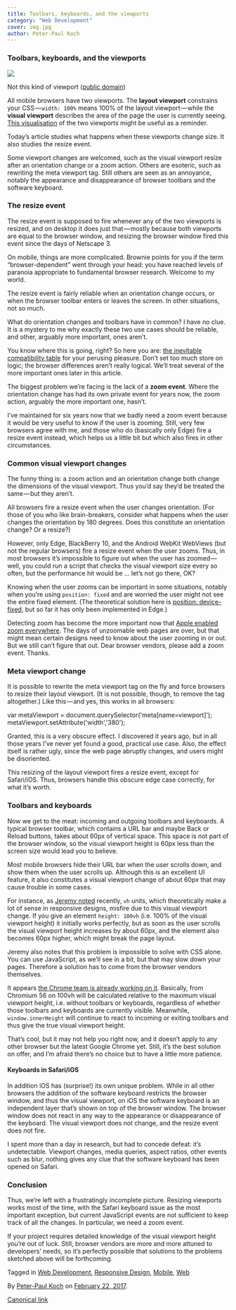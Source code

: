 ```yaml
---
title: Toolbars, keyboards, and the viewports
category: "Web Development"
cover: img.jpg
author: Peter-Paul Koch
---
```


### Toolbars, keyboards, and the viewports

![](https://cdn-images-1.medium.com/max/800/1*IFNfTRIE6og7IhH5Xnn3hg.jpeg)

Not this kind of viewport ([public domain](https://pixabay.com/en/space-shuttle-earth-clouds-582557/))

All mobile browsers have two viewports. The **layout viewport** constrains your CSS — `width: 100%` means 100% of the layout viewport — while the **visual viewport** describes the area of the page the user is currently seeing. [This visualisation](http://quirksmode.org/mobile/viewports/) of the two viewports might be useful as a reminder.

Today’s article studies what happens when these viewports change size. It also studies the resize event.

Some viewport changes are welcomed, such as the visual viewport resize after an orientation change or a zoom action. Others are esoteric, such as rewriting the meta viewport tag. Still others are seen as an annoyance, notably the appearance and disappearance of browser toolbars and the software keyboard.

### The resize event

The resize event is supposed to fire whenever any of the two viewports is resized, and on desktop it does just that — mostly because both viewports are equal to the browser window, and resizing the browser window fired this event since the days of Netscape 3.

On mobile, things are more complicated. Brownie points for you if the term “browser-dependent” went through your head: you have reached levels of paranoia appropriate to fundamental browser research. Welcome to my world.

The resize event is fairly reliable when an orientation change occurs, or when the browser toolbar enters or leaves the screen. In other situations, not so much.

What do orientation changes and toolbars have in common? I have no clue. It is a mystery to me why exactly these two use cases should be reliable, and other, arguably more important, ones aren’t.

You know where this is going, right? So here you are: [the inevitable compatibility table](http://www.quirksmode.org/dom/events/resize_mobile.html) for your perusing pleasure. Don’t set too much store on logic; the browser differences aren’t really logical. We’ll treat several of the more important ones later in this article.

The biggest problem we’re facing is the lack of a **zoom event**. Where the orientation change has had its own private event for years now, the zoom action, arguably the more important one, hasn’t.

I’ve maintained for six years now that we badly need a zoom event because it would be very useful to know if the user is zooming. Still, very few browsers agree with me, and those who do (basically only Edge) fire a resize event instead, which helps us a little bit but which also fires in other circumstances.

### Common visual viewport changes

The funny thing is: a zoom action and an orientation change both change the dimensions of the visual viewport. Thus you’d say they’d be treated the same — but they aren’t.

All browsers fire a resize event when the user changes orientation. (For those of you who like brain-breakers, consider what happens when the user changes the orientation by 180 degrees. Does this constitute an orientation change? Or a resize?)

However, only Edge, BlackBerry 10, and the Android WebKit WebViews (but not the regular browsers) fire a resize event when the user zooms. Thus, in most browsers it’s impossible to figure out when the user has zoomed — well, you could run a script that checks the visual viewport size every so often, but the performance hit would be … let’s not go there, OK?

Knowing when the user zooms can be important in some situations, notably when you’re using `position: fixed` and are worried the user might not see the entire fixed element. (The theoretical solution here is [position: device-fixed](http://www.quirksmode.org/blog/archives/2010/12/the_fifth_posit.html), but so far it has only been implemented in Edge.)

Detecting zoom has become the more important now that [Apple enabled zoom everywhere](https://webkit.org/blog/7367/new-interaction-behaviors-in-ios-10/). The days of unzoomable web pages are over, but that might mean certain designs need to know about the user zooming in or out. But we still can’t figure that out. Dear browser vendors, please add a zoom event. Thanks.

### Meta viewport change

It is possible to rewrite the meta viewport tag on the fly and force browsers to resize their layout viewport. (It is not possible, though, to remove the tag altogether.) Like this — and yes, this works in all browsers:

var metaViewport = document.querySelector('meta\[name=viewport\]');  
metaViewport.setAttribute('width','380');

Granted, this is a very obscure effect. I discovered it years ago, but in all those years I’ve never yet found a good, practical use case. Also, the effect itself is rather ugly, since the web page abruptly changes, and users might be disoriented.

This resizing of the layout viewport fires a resize event, except for Safari/iOS. Thus, browsers handle this obscure edge case correctly, for what it’s worth.

### Toolbars and keyboards

Now we get to the meat: incoming and outgoing toolbars and keyboards. A typical browser toolbar, which contains a URL bar and maybe Back or Reload buttons, takes about 60px of vertical space. This space is not part of the browser window, so the visual viewport height is 60px less than the screen size would lead you to believe.

Most mobile browsers hide their URL bar when the user scrolls down, and show them when the user scrolls up. Although this is an excellent UI feature, it also constitutes a visual viewport change of about 60px that may cause trouble in some cases.

For instance, as [Jeremy noted](https://adactio.com/journal/11690) recently, `vh` units, which theoretically make a lot of sense in responsive designs, misfire due to this visual viewport change. If you give an element `height: 100vh` (i.e. 100% of the visual viewport height) it initially works perfectly, but as soon as the user scrolls the visual viewport height increases by about 60px, and the element also becomes 60px higher, which might break the page layout.

Jeremy also notes that this problem is impossible to solve with CSS alone. You can use JavaScript, as we’ll see in a bit, but that may slow down your pages. Therefore a solution has to come from the browser vendors themselves.

It appears [the Chrome team is already working on it](https://developers.google.com/web/updates/2016/12/url-bar-resizing). Basically, from Chromium 56 on 100vh will be calculated relative to the maximum visual viewport height, i.e. without toolbars or keyboards, regardless of whether those toolbars and keyboards are currently visible. Meanwhile, `window.innerHeight` will continue to react to incoming or exiting toolbars and thus give the true visual viewport height.

That’s cool, but it may not help you right now, and it doesn’t apply to any other browser but the latest Google Chrome yet. Still, it’s the best solution on offer, and I’m afraid there’s no choice but to have a little more patience.

#### Keyboards in Safari/iOS

In addition iOS has (surprise!) its own unique problem. While in all other browsers the addition of the software keyboard restricts the browser window, and thus the visual viewport, on iOS the software keyboard is an independent layer that’s shown on top of the browser window. The browser window does not react in any way to the appearance or disappearance of the keyboard. The visual viewport does not change, and the resize event does not fire.

I spent more than a day in research, but had to concede defeat: it’s undetectable. Viewport changes, media queries, aspect ratios, other events such as blur, nothing gives any clue that the software keyboard has been opened on Safari.

### Conclusion

Thus, we’re left with a frustratingly incomplete picture. Resizing viewports works most of the time, with the Safari keyboard issue as the most important exception, but current JavaScript events are not sufficient to keep track of all the changes. In particular, we need a zoom event.

If your project requires detailed knowledge of the visual viewport height you’re out of luck. Still, browser vendors are more and more attuned to developers’ needs, so it’s perfectly possible that solutions to the problems sketched above will be forthcoming.

Tagged in [Web Development](https://medium.com/tag/web-development), [Responsive Design](https://medium.com/tag/responsive-design), [Mobile](https://medium.com/tag/mobile), [Web](https://medium.com/tag/web)

By [Peter-Paul Koch](https://medium.com/@pp.koch) on [February 22, 2017](https://medium.com/p/10abcc6c3769).

[Canonical link](https://medium.com/@pp.koch/toolbars-keyboards-and-the-viewports-10abcc6c3769)
